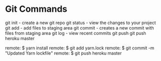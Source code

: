 # Git Commands

git init - create a new git repo
git status - view the changes to your project
git add - add files to staging area
git commit - creates a new commit with files from staging area
git log - view recent commits 
git push
git push heroku master


remote:        $ yarn install
remote:        $ git add yarn.lock
remote:        $ git commit -m "Updated Yarn lockfile"
remote:        $ git push heroku master